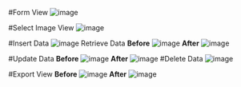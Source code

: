 #Form View
![image](https://github.com/seymanurkaraoglan/WinFormInFirebase/assets/60842938/1bdd10f4-43f1-43f7-8b1f-8523ecba1b52)

#Select Image View
![image](https://github.com/seymanurkaraoglan/WinFormInFirebase/assets/60842938/79b53fe9-6654-4524-9a56-9ccf5f6b04ac)

#Insert Data
![image](https://github.com/seymanurkaraoglan/WinFormInFirebase/assets/60842938/ee3127c6-af35-405a-ac0c-5b4067ad8517)
Retrieve Data
**Before**
![image](https://github.com/seymanurkaraoglan/WinFormInFirebase/assets/60842938/fc47a080-0bdb-4ccd-af29-d7399cef26f2)
**After**
![image](https://github.com/seymanurkaraoglan/WinFormInFirebase/assets/60842938/e554ef7a-8762-48fa-8239-edc9f441b521)

#Update Data
**Before**
![image](https://github.com/seymanurkaraoglan/WinFormInFirebase/assets/60842938/e554ef7a-8762-48fa-8239-edc9f441b521)
**After**
![image](https://github.com/seymanurkaraoglan/WinFormInFirebase/assets/60842938/38baa8be-1f36-4e01-acbe-08f5b54635c6)
#Delete Data
![image](https://github.com/seymanurkaraoglan/WinFormInFirebase/assets/60842938/ddd28a5a-a699-45ec-82cb-8e208c9422d0)

#Export View
**Before**
![image](https://github.com/seymanurkaraoglan/WinFormInFirebase/assets/60842938/5e41000c-7ee4-4968-8398-1115fdad9c47)
**After**
![image](https://github.com/seymanurkaraoglan/WinFormInFirebase/assets/60842938/8dff90eb-b66b-4b65-b51f-8e89016ce59d)


